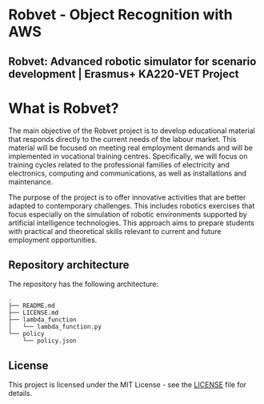 # Robvet - Object Recognition with AWS

## Robvet: Advanced robotic simulator for scenario development | Erasmus+ KA220-VET Project

# What is Robvet?

The main objective of the Robvet project is to develop educational material that responds directly to the current needs of the labour market. This material will be focused on meeting real employment demands and will be implemented in vocational training centres. Specifically, we will focus on training cycles related to the professional families of electricity and electronics, computing and communications, as well as installations and maintenance.

The purpose of the project is to offer innovative activities that are better adapted to contemporary challenges. This includes robotics exercises that focus especially on the simulation of robotic environments supported by artificial intelligence technologies. This approach aims to prepare students with practical and theoretical skills relevant to current and future employment opportunities.

## Repository architecture

The repository has the following architecture:

```
.
├── README.md
├── LICENSE.md
├── lambda_function
│   └── lambda_function.py
└── policy
    └── policy.json
```

## License

This project is licensed under the MIT License - see the [LICENSE](LICENSE) file for details.
